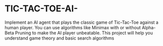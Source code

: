# TIC-TAC-TOE-AI-
Implement an AI agent that plays the classic game of Tic-Tac-Toe  against a human player. You can use algorithms like Minimax with  or without Alpha-Beta Pruning to make the AI player unbeatable.  This project will help you understand game theory and basic search  algorithms
